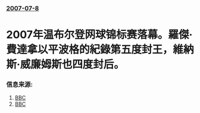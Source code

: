 ### [2007-07-8](/news/2007/07/8/index.md)

##### 
# 2007年温布尔登网球锦标赛落幕。羅傑·費達拿以平波格的紀錄第五度封王，維納斯·威廉姆斯也四度封后。




### 信息来源:

1. [BBC](http://news.bbc.co.uk/sport2/hi/tennis/6278796.stm)
2. [BBC](http://news.bbc.co.uk/sport2/hi/tennis/6280788.stm)
